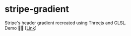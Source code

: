 # stripe-gradient
Stripe's header gradient recreated using Threejs and GLSL.    
Demo 🌊🌈 [[Link](https://stripe-gradient-nu.vercel.app/)]
